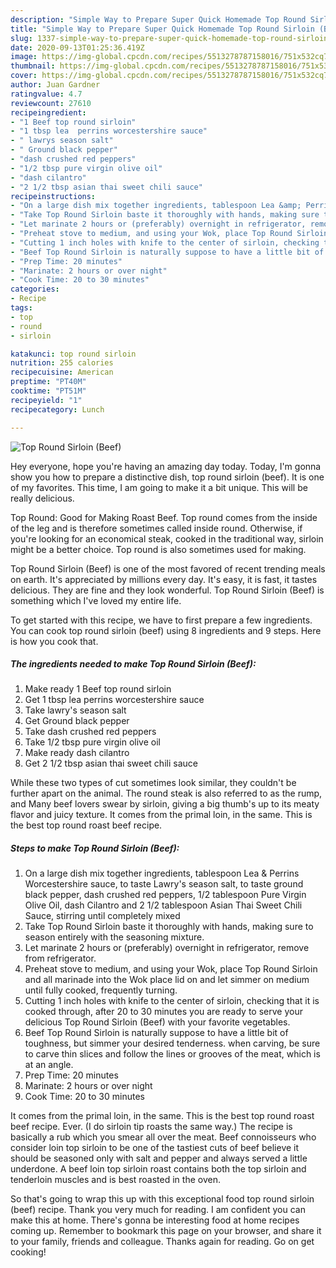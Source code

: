 ```yaml
---
description: "Simple Way to Prepare Super Quick Homemade Top Round Sirloin (Beef)"
title: "Simple Way to Prepare Super Quick Homemade Top Round Sirloin (Beef)"
slug: 1337-simple-way-to-prepare-super-quick-homemade-top-round-sirloin-beef
date: 2020-09-13T01:25:36.419Z
image: https://img-global.cpcdn.com/recipes/5513278787158016/751x532cq70/top-round-sirloin-beef-recipe-main-photo.jpg
thumbnail: https://img-global.cpcdn.com/recipes/5513278787158016/751x532cq70/top-round-sirloin-beef-recipe-main-photo.jpg
cover: https://img-global.cpcdn.com/recipes/5513278787158016/751x532cq70/top-round-sirloin-beef-recipe-main-photo.jpg
author: Juan Gardner
ratingvalue: 4.7
reviewcount: 27610
recipeingredient:
- "1 Beef top round sirloin"
- "1 tbsp lea  perrins worcestershire sauce"
- " lawrys season salt"
- " Ground black pepper"
- "dash crushed red peppers"
- "1/2 tbsp pure virgin olive oil"
- "dash cilantro"
- "2 1/2 tbsp asian thai sweet chili sauce"
recipeinstructions:
- "On a large dish mix together ingredients, tablespoon Lea &amp; Perrins Worcestershire sauce, to taste Lawry&#39;s season salt, to taste ground black pepper, dash crushed red peppers, 1/2 tablespoon Pure Virgin Olive Oil, dash Cilantro and 2 1/2 tablespoon Asian Thai Sweet Chili Sauce, stirring until completely mixed"
- "Take Top Round Sirloin baste it thoroughly with hands, making sure to season entirely with the seasoning mixture."
- "Let marinate 2 hours or (preferably) overnight in refrigerator, remove from  refrigerator."
- "Preheat stove to medium, and using your Wok, place Top Round Sirloin and all marinade into the Wok place lid on and let simmer on medium until fully cooked, frequently turning."
- "Cutting 1 inch holes with knife to the center of sirloin, checking that it is cooked through, after 20 to 30 minutes you are ready to serve your delicious Top Round Sirloin (Beef) with your favorite vegetables."
- "Beef Top Round Sirloin is naturally suppose to have a little bit of toughness, but simmer your desired tenderness. when carving, be sure to carve thin slices and follow the lines or grooves of the meat, which is at an angle."
- "Prep Time: 20 minutes"
- "Marinate: 2 hours or over night"
- "Cook Time: 20 to 30 minutes"
categories:
- Recipe
tags:
- top
- round
- sirloin

katakunci: top round sirloin 
nutrition: 255 calories
recipecuisine: American
preptime: "PT40M"
cooktime: "PT51M"
recipeyield: "1"
recipecategory: Lunch

---
```



![Top Round Sirloin (Beef)](https://img-global.cpcdn.com/recipes/5513278787158016/751x532cq70/top-round-sirloin-beef-recipe-main-photo.jpg)

Hey everyone, hope you're having an amazing day today. Today, I'm gonna show you how to prepare a distinctive dish, top round sirloin (beef). It is one of my favorites. This time, I am going to make it a bit unique. This will be really delicious.

Top Round: Good for Making Roast Beef. Top round comes from the inside of the leg and is therefore sometimes called inside round. Otherwise, if you&#39;re looking for an economical steak, cooked in the traditional way, sirloin might be a better choice. Top round is also sometimes used for making.

Top Round Sirloin (Beef) is one of the most favored of recent trending meals on earth. It's appreciated by millions every day. It's easy, it is fast, it tastes delicious. They are fine and they look wonderful. Top Round Sirloin (Beef) is something which I've loved my entire life.


To get started with this recipe, we have to first prepare a few ingredients. You can cook top round sirloin (beef) using 8 ingredients and 9 steps. Here is how you cook that.

<!--inarticleads1-->

##### The ingredients needed to make Top Round Sirloin (Beef):

1. Make ready 1 Beef top round sirloin
1. Get 1 tbsp lea  perrins worcestershire sauce
1. Take  lawry&#39;s season salt
1. Get  Ground black pepper
1. Take dash crushed red peppers
1. Take 1/2 tbsp pure virgin olive oil
1. Make ready dash cilantro
1. Get 2 1/2 tbsp asian thai sweet chili sauce


While these two types of cut sometimes look similar, they couldn&#39;t be further apart on the animal. The round steak is also referred to as the rump, and Many beef lovers swear by sirloin, giving a big thumb&#39;s up to its meaty flavor and juicy texture. It comes from the primal loin, in the same. This is the best top round roast beef recipe. 

<!--inarticleads2-->

##### Steps to make Top Round Sirloin (Beef):

1. On a large dish mix together ingredients, tablespoon Lea &amp; Perrins Worcestershire sauce, to taste Lawry&#39;s season salt, to taste ground black pepper, dash crushed red peppers, 1/2 tablespoon Pure Virgin Olive Oil, dash Cilantro and 2 1/2 tablespoon Asian Thai Sweet Chili Sauce, stirring until completely mixed
1. Take Top Round Sirloin baste it thoroughly with hands, making sure to season entirely with the seasoning mixture.
1. Let marinate 2 hours or (preferably) overnight in refrigerator, remove from  refrigerator.
1. Preheat stove to medium, and using your Wok, place Top Round Sirloin and all marinade into the Wok place lid on and let simmer on medium until fully cooked, frequently turning.
1. Cutting 1 inch holes with knife to the center of sirloin, checking that it is cooked through, after 20 to 30 minutes you are ready to serve your delicious Top Round Sirloin (Beef) with your favorite vegetables.
1. Beef Top Round Sirloin is naturally suppose to have a little bit of toughness, but simmer your desired tenderness. when carving, be sure to carve thin slices and follow the lines or grooves of the meat, which is at an angle.
1. Prep Time: 20 minutes
1. Marinate: 2 hours or over night
1. Cook Time: 20 to 30 minutes


It comes from the primal loin, in the same. This is the best top round roast beef recipe. Ever. (I do sirloin tip roasts the same way.) The recipe is basically a rub which you smear all over the meat. Beef connoisseurs who consider loin top sirloin to be one of the tastiest cuts of beef believe it should be seasoned only with salt and pepper and always served a little underdone. A beef loin top sirloin roast contains both the top sirloin and tenderloin muscles and is best roasted in the oven. 

So that's going to wrap this up with this exceptional food top round sirloin (beef) recipe. Thank you very much for reading. I am confident you can make this at home. There's gonna be interesting food at home recipes coming up. Remember to bookmark this page on your browser, and share it to your family, friends and colleague. Thanks again for reading. Go on get cooking!
